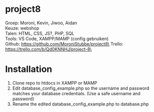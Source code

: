 # project8
Groep:	Moroni, Kevin, Jiwoo, Aidan\
Keuze:	webshop\
Talen:	HTML, CSS, JS?, PHP, SQL\
Tools:	VS Code, XAMPP/MAMP (config gebruiken)\
Github:	https://github.com/MoroniStubbe/project8\
Trello:	https://trello.com/b/Qd0KNNHJ/project-8\

# Installation
1. Clone repo to htdocs in XAMPP or MAMP
2. Edit database_config_example.php so the username and password matches your database credentials. (Use a safe username and password)
3. Rename the edited database_config_example.php to database.php
